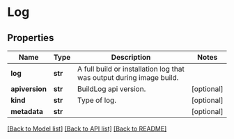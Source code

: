 # Log

## Properties
Name | Type | Description | Notes
------------ | ------------- | ------------- | -------------
**log** | **str** | A full build or installation log that was output during image build.  | 
**apiversion** | **str** | BuildLog api version.  | [optional] 
**kind** | **str** | Type of log.  | [optional] 
**metadata** | **str** |  | [optional] 

[[Back to Model list]](../README.md#documentation-for-models) [[Back to API list]](../README.md#documentation-for-api-endpoints) [[Back to README]](../README.md)

